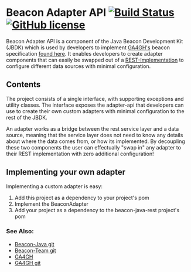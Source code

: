 # Beacon Adapter API [![Build Status](https://travis-ci.org/mcupak/beacon-adapter-api.svg?branch=develop)](https://travis-ci.org/mcupak/beacon-adapter-api) [![GitHub license](https://img.shields.io/badge/license-Apache%202-blue.svg)](https://raw.githubusercontent.com/mcupak/beacon-adapter-api/develop/LICENSE)

Beacon Adapter API is a component of the Java Beacon Development Kit (JBDK) which is used by developers to implement  [GA4GH's](http://genomicsandhealth.org/) beacon specification [found here](https://github.com/ga4gh/beacon-team).
It enables developers to create adapter components that can easily be swapped out of a [REST-Implementation](https://github.com/mcupak/beacon-java/tree/develop/beacon-java-rest) to configure different data sources with minimal configuration.


## Contents
The project consists of a single interface, with supporting exceptions and utility classes. The interface exposes the adapter-api that developers can use to create their own custom adapters with minimal configuration to the rest of the JBDK.

An adapter works as a bridge between the rest service layer and a data source, meaning that the service layer does not need to know any details about where the data comes from, or how its implemented. By decoupling these two components the user can effectually "swap in" any adapter to their REST implementation with zero additional configuration! 


## Implementing your own adapter
Implementing a custom adapter is easy:

1. Add this project as a dependency to your project's pom
2. Implement the BeaconAdapter
3. Add your project as a dependency to the beacon-java-rest project's pom

### See Also:
- [Beacon-Java git](https://github.com/mcupak/beacon-java/)
- [Beacon-Team git](https://github.com/ga4gh/beacon-team)
- [GA4GH](http://genomicsandhealth.org)
- [GA4GH git](https://github.com/ga4gh)